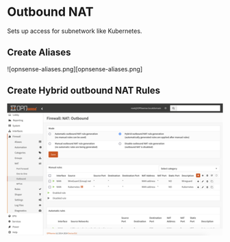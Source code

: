 # Outbound NAT
Sets up access for subnetwork like Kubernetes.

## Create Aliases
![opnsense-aliases.png][opnsense-aliases.png]

## Create Hybrid outbound NAT Rules
![opnsense-outbound-nat.png](opnsense-outbound-nat.png)

